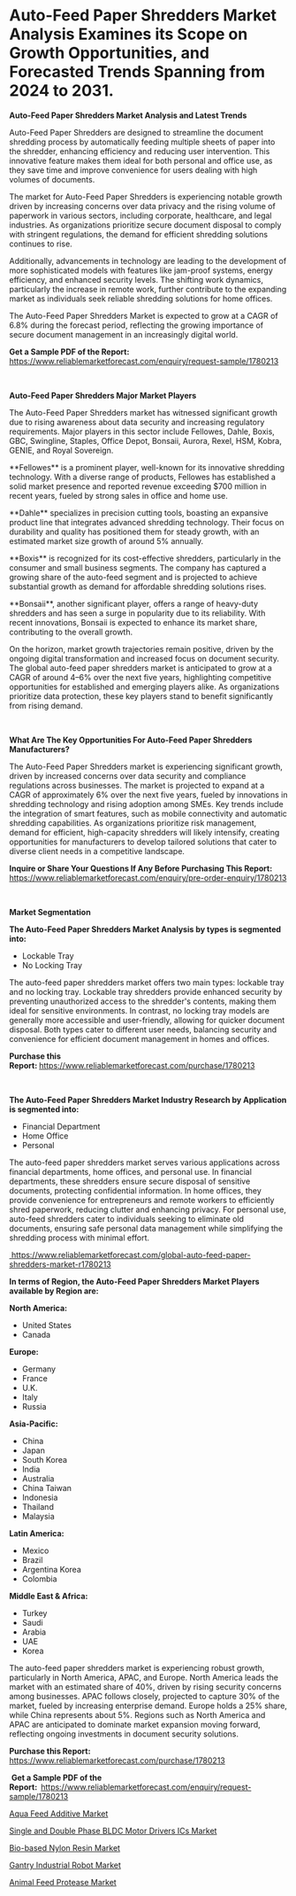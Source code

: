 <p><h1>Auto-Feed Paper Shredders Market Analysis Examines its Scope on Growth Opportunities, and Forecasted Trends Spanning from 2024 to 2031.</h1></p><p><strong>Auto-Feed Paper Shredders Market Analysis and Latest Trends</strong></p>
<p><p>Auto-Feed Paper Shredders are designed to streamline the document shredding process by automatically feeding multiple sheets of paper into the shredder, enhancing efficiency and reducing user intervention. This innovative feature makes them ideal for both personal and office use, as they save time and improve convenience for users dealing with high volumes of documents.</p><p>The market for Auto-Feed Paper Shredders is experiencing notable growth driven by increasing concerns over data privacy and the rising volume of paperwork in various sectors, including corporate, healthcare, and legal industries. As organizations prioritize secure document disposal to comply with stringent regulations, the demand for efficient shredding solutions continues to rise.</p><p>Additionally, advancements in technology are leading to the development of more sophisticated models with features like jam-proof systems, energy efficiency, and enhanced security levels. The shifting work dynamics, particularly the increase in remote work, further contribute to the expanding market as individuals seek reliable shredding solutions for home offices.</p><p>The Auto-Feed Paper Shredders Market is expected to grow at a CAGR of 6.8% during the forecast period, reflecting the growing importance of secure document management in an increasingly digital world.</p></p>
<p><strong>Get a Sample PDF of the Report:&nbsp;</strong> <a href="https://www.reliablemarketforecast.com/enquiry/request-sample/1780213?utm_campaign=1108&utm_medium=2&utm_source=Github&utm_content=ia&utm_term=13102024&utm_id=auto-feed-paper-shredders">https://www.reliablemarketforecast.com/enquiry/request-sample/1780213</a></p>
<p>&nbsp;</p>
<p><strong>Auto-Feed Paper Shredders Major Market Players</strong></p>
<p><p>The Auto-Feed Paper Shredders market has witnessed significant growth due to rising awareness about data security and increasing regulatory requirements. Major players in this sector include Fellowes, Dahle, Boxis, GBC, Swingline, Staples, Office Depot, Bonsaii, Aurora, Rexel, HSM, Kobra, GENIE, and Royal Sovereign.</p><p>**Fellowes** is a prominent player, well-known for its innovative shredding technology. With a diverse range of products, Fellowes has established a solid market presence and reported revenue exceeding $700 million in recent years, fueled by strong sales in office and home use.</p><p>**Dahle** specializes in precision cutting tools, boasting an expansive product line that integrates advanced shredding technology. Their focus on durability and quality has positioned them for steady growth, with an estimated market size growth of around 5% annually.</p><p>**Boxis** is recognized for its cost-effective shredders, particularly in the consumer and small business segments. The company has captured a growing share of the auto-feed segment and is projected to achieve substantial growth as demand for affordable shredding solutions rises.</p><p>**Bonsaii**, another significant player, offers a range of heavy-duty shredders and has seen a surge in popularity due to its reliability. With recent innovations, Bonsaii is expected to enhance its market share, contributing to the overall growth.</p><p>On the horizon, market growth trajectories remain positive, driven by the ongoing digital transformation and increased focus on document security. The global auto-feed paper shredders market is anticipated to grow at a CAGR of around 4–6% over the next five years, highlighting competitive opportunities for established and emerging players alike. As organizations prioritize data protection, these key players stand to benefit significantly from rising demand.</p></p>
<p>&nbsp;</p>
<p><strong>What Are The Key Opportunities For Auto-Feed Paper Shredders Manufacturers?</strong></p>
<p><p>The Auto-Feed Paper Shredders market is experiencing significant growth, driven by increased concerns over data security and compliance regulations across businesses. The market is projected to expand at a CAGR of approximately 6% over the next five years, fueled by innovations in shredding technology and rising adoption among SMEs. Key trends include the integration of smart features, such as mobile connectivity and automatic shredding capabilities. As organizations prioritize risk management, demand for efficient, high-capacity shredders will likely intensify, creating opportunities for manufacturers to develop tailored solutions that cater to diverse client needs in a competitive landscape.</p></p>
<p><strong>Inquire or Share Your Questions If Any Before Purchasing This Report:</strong> <a href="https://www.reliablemarketforecast.com/enquiry/pre-order-enquiry/1780213?utm_campaign=1108&utm_medium=2&utm_source=Github&utm_content=ia&utm_term=13102024&utm_id=auto-feed-paper-shredders">https://www.reliablemarketforecast.com/enquiry/pre-order-enquiry/1780213</a></p>
<p>&nbsp;</p>
<p><strong>Market Segmentation</strong></p>
<p><strong>The Auto-Feed Paper Shredders Market Analysis by types is segmented into:</strong></p>
<p><ul><li>Lockable Tray</li><li>No Locking Tray</li></ul></p>
<p><p>The auto-feed paper shredders market offers two main types: lockable tray and no locking tray. Lockable tray shredders provide enhanced security by preventing unauthorized access to the shredder's contents, making them ideal for sensitive environments. In contrast, no locking tray models are generally more accessible and user-friendly, allowing for quicker document disposal. Both types cater to different user needs, balancing security and convenience for efficient document management in homes and offices.</p></p>
<p><strong>Purchase this Report:&nbsp;</strong><a href="https://www.reliablemarketforecast.com/purchase/1780213?utm_campaign=1108&utm_medium=2&utm_source=Github&utm_content=ia&utm_term=13102024&utm_id=auto-feed-paper-shredders">https://www.reliablemarketforecast.com/purchase/1780213</a></p>
<p>&nbsp;</p>
<p><strong>The Auto-Feed Paper Shredders Market Industry Research by Application is segmented into:</strong></p>
<p><ul><li>Financial Department</li><li>Home Office</li><li>Personal</li></ul></p>
<p><p>The auto-feed paper shredders market serves various applications across financial departments, home offices, and personal use. In financial departments, these shredders ensure secure disposal of sensitive documents, protecting confidential information. In home offices, they provide convenience for entrepreneurs and remote workers to efficiently shred paperwork, reducing clutter and enhancing privacy. For personal use, auto-feed shredders cater to individuals seeking to eliminate old documents, ensuring safe personal data management while simplifying the shredding process with minimal effort.</p></p>
<p><a href="https://www.reliablemarketforecast.com/global-auto-feed-paper-shredders-market-r1780213?utm_campaign=1108&utm_medium=2&utm_source=Github&utm_content=ia&utm_term=13102024&utm_id=auto-feed-paper-shredders">&nbsp;https://www.reliablemarketforecast.com/global-auto-feed-paper-shredders-market-r1780213</a></p>
<p><strong>In terms of Region, the Auto-Feed Paper Shredders Market Players available by Region are:</strong></p>
<p>
    <p> <strong> North America: </strong>
        <ul>
            <li>United States</li>
            <li>Canada</li>
        </ul>
        </p> 
    <p> <strong> Europe: </strong>
        <ul>
            <li>Germany</li>
            <li>France</li>
            <li>U.K.</li>
            <li>Italy</li>
            <li>Russia</li>
        </ul>
        </p> 
    <p> <strong> Asia-Pacific: </strong>
        <ul>
            <li>China</li>
            <li>Japan</li>
            <li>South Korea</li>
            <li>India</li>
            <li>Australia</li>
            <li>China Taiwan</li>
            <li>Indonesia</li>
            <li>Thailand</li>
            <li>Malaysia</li>
        </ul>
        </p> 
    <p> <strong> Latin America: </strong>
        <ul>
            <li>Mexico</li>
            <li>Brazil</li>
            <li>Argentina Korea</li>
            <li>Colombia</li>
        </ul>
        </p> 
    <p> <strong> Middle East & Africa: </strong>
        <ul>
            <li>Turkey</li>
            <li>Saudi</li>
            <li>Arabia</li>
            <li>UAE</li>
            <li>Korea</li>
        </ul>
    </p>
    </p>
<p><p>The auto-feed paper shredders market is experiencing robust growth, particularly in North America, APAC, and Europe. North America leads the market with an estimated share of 40%, driven by rising security concerns among businesses. APAC follows closely, projected to capture 30% of the market, fueled by increasing enterprise demand. Europe holds a 25% share, while China represents about 5%. Regions such as North America and APAC are anticipated to dominate market expansion moving forward, reflecting ongoing investments in document security solutions.</p></p>
<p><strong>Purchase this Report: </strong><a href="https://www.reliablemarketforecast.com/purchase/1780213?utm_campaign=1108&utm_medium=2&utm_source=Github&utm_content=ia&utm_term=13102024&utm_id=auto-feed-paper-shredders">https://www.reliablemarketforecast.com/purchase/1780213</a></p>
<p>&nbsp;<strong>Get a Sample PDF of the Report:&nbsp;&nbsp;</strong><a href="https://www.reliablemarketforecast.com/enquiry/request-sample/1780213?utm_campaign=1108&utm_medium=2&utm_source=Github&utm_content=ia&utm_term=13102024&utm_id=auto-feed-paper-shredders">https://www.reliablemarketforecast.com/enquiry/request-sample/1780213</a></p>
<p><strong></strong></p>
<p><p><a href="https://www.linkedin.com/pulse/sustainability-trends-aqua-feed-additive-industry-market-implications-iylpf?utm_campaign=1108&utm_medium=2&utm_source=Github&utm_content=ia&utm_term=13102024&utm_id=auto-feed-paper-shredders">Aqua Feed Additive Market</a></p><p><a href="https://github.com/halkoitweden3/Market-Research-Report-List-1/blob/main/single-and-double-phase-bldc-motor-drivers-ics-market.md?utm_campaign=1108&utm_medium=2&utm_source=Github&utm_content=ia&utm_term=13102024&utm_id=auto-feed-paper-shredders">Single and Double Phase BLDC Motor Drivers ICs Market</a></p><p><a href="https://github.com/nekolalrclippo/Market-Research-Report-List-1/blob/main/bio-based-nylon-resin-market.md?utm_campaign=1108&utm_medium=2&utm_source=Github&utm_content=ia&utm_term=13102024&utm_id=auto-feed-paper-shredders">Bio-based Nylon Resin Market</a></p><p><a href="https://www.linkedin.com/pulse/why-should-you-invest-gantry-industrial-robot-market-jqzjf?utm_campaign=1108&utm_medium=2&utm_source=Github&utm_content=ia&utm_term=13102024&utm_id=auto-feed-paper-shredders">Gantry Industrial Robot Market</a></p><p><a href="https://www.linkedin.com/pulse/animal-feed-protease-market-investigation-industry-evolution-forecast-yfq8f?utm_campaign=1108&utm_medium=2&utm_source=Github&utm_content=ia&utm_term=13102024&utm_id=auto-feed-paper-shredders">Animal Feed Protease Market</a></p></p>